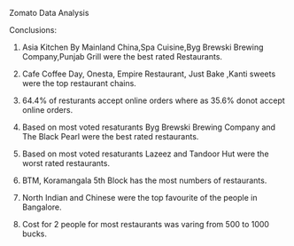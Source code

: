 Zomato Data Analysis

Conclusions:
1. Asia Kitchen By Mainland China,Spa Cuisine,Byg Brewski Brewing Company,Punjab Grill were the best rated Restaurants.

2. Cafe Coffee Day, Onesta, Empire Restaurant, Just Bake ,Kanti sweets were the top restaurant chains.

3. 64.4% of resturants accept online orders where as 35.6% donot accept online orders.

4. Based on most voted resaturants Byg Brewski Brewing Company and The Black Pearl were the best rated restaurants.

5. Based on most voted resaturants Lazeez and Tandoor Hut were the worst rated restaurants.

6. BTM, Koramangala 5th Block has the most numbers of restaurants.

7. North Indian and Chinese were the top favourite of the people in Bangalore.

8. Cost for 2 people for most restaurants was varing from 500 to 1000 bucks.
